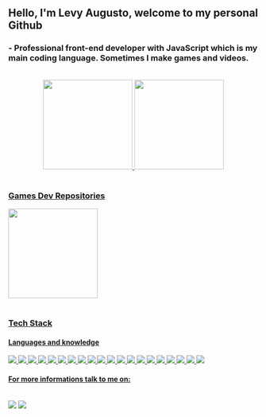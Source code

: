 ## Hello, I'm Levy Augusto, welcome to my personal Github

### -  Professional front-end developer with JavaScript which is my main coding language. Sometimes I make games and videos.
 <br>
 <div align="center">
  <div>
  <a href="https://github.com/levy-augusto">
  <img height="180em" src="https://github-readme-stats.vercel.app/api?username=levy-augusto&show_icons=true&theme=dark
"/>
  <img height="180em" src="https://github-readme-stats.vercel.app/api/top-langs/?username=levy-augusto&layout=compact&theme=dark"/>
  <br>

  </div>
 </div>

<br> 

### Games Dev Repositories

  <img height="180em" src="https://github-readme-stats.vercel.app/api/pin/?username=levy-augusto&repo=samurai-arcade-game"/>
  <br>


<br> 

### Tech Stack

<h4>Languages and knowledge</h4>

<section>
<img src="https://img.shields.io/badge/HTML5-E34F26?style=for-the-badge&logo=html5&logoColor=white">
<img src="https://img.shields.io/badge/CSS3-1572B6?style=for-the-badge&logo=css3&logoColor=white">
<img src="https://img.shields.io/badge/javascript-%23323330.svg?style=for-the-badge&logo=javascript&logoColor=%23F7DF1E">
<img src="https://img.shields.io/badge/json-5E5C5C?style=for-the-badge&logo=json&logoColor=white">
<img src="https://img.shields.io/badge/TypeScript-2CA5E0?style=for-the-badge&logo=TypeScript&logoColor=white">
<img src="https://img.shields.io/badge/Bootstrap%205-563D7C?style=for-the-badge&logo=bootstrap&logoColor=white">
<img src="https://img.shields.io/badge/slack-2FB67C?style=for-the-badge&logo=slack&logoColor=white">
<img src="https://img.shields.io/badge/VSCode-0052CC?style=for-the-badge&logo=visual-studio-code&logoColor=white">
<img src="https://img.shields.io/badge/npm-CB3837?style=for-the-badge&logo=npm&logoColor=white">
<img src="https://img.shields.io/badge/Git-F05032?style=for-the-badge&logo=git&logoColor=white">
<img src="https://img.shields.io/badge/GitHub-100000?style=for-the-badge&logo=github&logoColor=white">
<img src="https://img.shields.io/badge/JIRA%20Software-0052cc?style=for-the-badge&logo=atlassian&logoColor=white">
<img src="https://img.shields.io/badge/Confluence-172B4D?style=for-the-badge&logo=confluence&logoColor=white">
<img src="https://img.shields.io/badge/font%20awesome%205.14-528DD7?style=for-the-badge&logo=font%20awesome&logoColor=white">
<img src="https://img.shields.io/badge/netlify-00C7B7?style=for-the-badge&logo=netlify&logoColor=white">
<img src="https://img.shields.io/badge/XAMPP-FB7A24?style=for-the-badge&logo=XAMPP&logoColor=white">
<img src="https://img.shields.io/badge/AnyDesk-EF443B?style=for-the-badge&logo=AnyDesk&logoColor=white">
<img src="https://img.shields.io/badge/php-777BB4?style=for-the-badge&logo=php&logoColor=white">
<img src="https://img.shields.io/badge/discord-5865F2?style=for-the-badge&logo=discord&logoColor=white">
<img src="https://img.shields.io/badge/jquery-0769AD?style=for-the-badge&logo=jquery&logoColor=white">


</section>

#### For more informations talk to me on:
<br>
 <section> 
  <a href = "mailto:thami.lourenco@outlook.com"><img src="https://img.shields.io/badge/Microsoft_Outlook-0078D4?style=for-the-badge&logo=microsoft-outlook&logoColor=white"></a>
  <a href="https://www.linkedin.com/in/thamires-louren%C3%A7o-18aaa9177/" target="_blank"><img src="https://img.shields.io/badge/-LinkedIn-%230077B5?style=for-the-badge&logo=linkedin&logoColor=white" target="_blank"></a>
 </section> 
